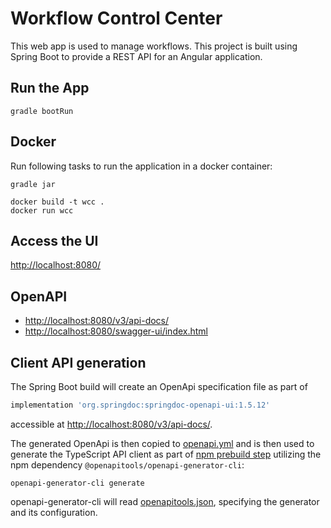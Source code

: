 # Workflow Control Center

This web app is used to manage workflows.
This project is built using Spring Boot to provide a REST API for an Angular application.

## Run the App

```shell
gradle bootRun
```

## Docker

Run following tasks to run the application in a docker container:

```shell
gradle jar

docker build -t wcc .
docker run wcc
```

## Access the UI

[http://localhost:8080/](http://localhost:8080/)

## OpenAPI

- [http://localhost:8080/v3/api-docs/](http://localhost:8080/v3/api-docs/)
- [http://localhost:8080/swagger-ui/index.html](http://localhost:8080/swagger-ui/index.html)

## Client API generation

The Spring Boot build will create an OpenApi specification file as part of

```groovy
implementation 'org.springdoc:springdoc-openapi-ui:1.5.12'
```

accessible at [http://localhost:8080/v3/api-docs/](http://localhost:8080/v3/api-docs/).

The generated OpenApi is then copied to [openapi.yml](src/main/webapp/openapi.yaml) and is then used to generate the
TypeScript API client as part of [npm prebuild step](src/main/webapp/package.json) utilizing the npm
dependency `@openapitools/openapi-generator-cli`:

```shell
openapi-generator-cli generate
```

openapi-generator-cli will read [openapitools.json](src/main/webapp/openapitools.json), specifying the generator and its
configuration.
